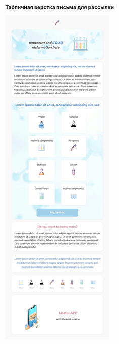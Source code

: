 ### Табличная верстка письма для рассылки

<img src="https://github.com/Lubov-L/Mail.example/blob/master/images/full.png">
